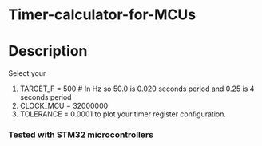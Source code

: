 # Timer-calculator-for-MCUs

# Description
Select your 
1. TARGET_F = 500  # In Hz so 50.0 is 0.020 seconds period and 0.25 is 4 seconds period
2. CLOCK_MCU = 32000000
3. TOLERANCE = 0.0001
to plot your timer register configuration.

### Tested with STM32 microcontrollers

[](images/result.png)

